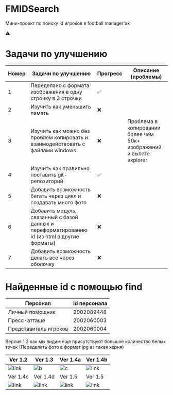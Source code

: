 # FMIDSearch

Мини-проект по поиску id игроков в football manager'ах 

⚠️

# Задачи по улучшению
| Номер | Задачи по улучшению                                                                          |Прогресс|Описание (проблемы) |
|-------|----------------------------------------------------------------------------------------------| -------- | -------- |
| 1     | Переделано с формата изображения в одну строчку в 3 строчки                                  | ✅ | |
| 2     | Изучить как уменьшить память                                                                 | ❌   ||
| 3     | Изучить как можно без проблем копировать и взаимодействовать с файлами windows               | ❌   | Проблема в копировании более чем 50к+ изображений и вылете explorer|
| 4     | Изучить как правильно поставить git-репозиторий                                              | ✅ | |
| 5     | Добавить возможность бегать через цикл и создавать много фото                                | ❌ | |
| 6     | Добавить модуль, связанный с базой данных и переформатированию id (из html в другие форматы) | ❌ | |
| 7     | Добавить возможность делать все через оболочку                                               | ❌ | |



# Найденные id с помощью find 
| Персонал | id персонала|
| --------- | --------- |
|  Личный помощник | 2002089448 |
|  Пресс-атташе  | 2002060003 |
|  Представитель игроков |2002060004|

Версия 1.2 как мы видим еще присутствуют большое количество белых точек (Переделать фото в формат jpg аз такая херня)

| Ver 1.2                                           | Ver 1.3                                           | Ver 1.4a                                         | Ver 1.4b                                          |
|---------------------------------------------------|---------------------------------------------------|--------------------------------------------------|---------------------------------------------------|
| ![link](https://i.imgur.com/VCS9VL2.png 'v.1.2')  | ![b](https://i.imgur.com/DURaKvY.png 'v.1.3')     | ![c](https://i.imgur.com/nn8Rav9.png 'v.1.4')    | ![link](https://i.imgur.com/DVPPBiH.png 'v.1.4b') |
| Ver 1.4c                                          | Ver 1.4d                                          | Ver 1.5                                          | Ver 1.5                                           |
| ![link](https://i.imgur.com/HwdHGU1.png 'v.1.4c') | ![link](https://i.imgur.com/FI43NsO.png 'v.1.4d') | ![link](https://i.imgur.com/Xzuqcsz.png 'v.1.5') | ![link](https://i.imgur.com/pBaxU5G.png 'v.1.5')  |